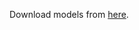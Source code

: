 Download models from [here](https://www.dropbox.com/sh/zwtskpq5f4tuuh0/AABEWccp0In_KqRaCSiqRGBPa?dl=0).